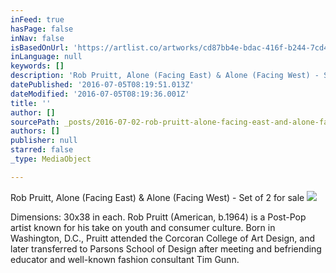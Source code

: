 ```yaml
---
inFeed: true
hasPage: false
inNav: false
isBasedOnUrl: 'https://artlist.co/artworks/cd87bb4e-bdac-416f-b244-7cd4552f5b0d'
inLanguage: null
keywords: []
description: 'Rob Pruitt, Alone (Facing East) & Alone (Facing West) - Set of 2 for sale'
datePublished: '2016-07-05T08:19:51.013Z'
dateModified: '2016-07-05T08:19:36.001Z'
title: ''
author: []
sourcePath: _posts/2016-07-02-rob-pruitt-alone-facing-east-and-alone-facing-west-set.md
authors: []
publisher: null
starred: false
_type: MediaObject

---
```

Rob Pruitt, Alone (Facing East) & Alone (Facing West) - Set of 2 for sale
![](https://the-grid-user-content.s3-us-west-2.amazonaws.com/e1be8f05-bacc-4950-af4a-ea1b2fbd1f9d.jpg)

Dimensions: 30x38 in each. Rob Pruitt (American, b.1964) is a Post-Pop artist known for his take on youth and consumer culture. Born in Washington, D.C., Pruitt attended the Corcoran College of Art Design, and later transferred to Parsons School of Design after meeting and befriending educator and well-known fashion consultant Tim Gunn.